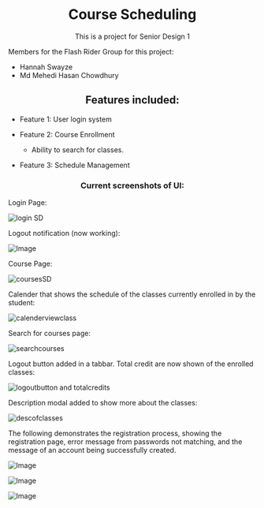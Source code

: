 


<h1 align="center">Course Scheduling</h1>
<p align="center">This is a project for Senior Design 1</p>

Members for the Flash Rider Group for this project:
- Hannah Swayze
- Md Mehedi Hasan Chowdhury


<h2 align="center">Features included:</h2>

- Feature 1: User login system

- Feature 2: Course Enrollment
	- Ability to search for classes.

- Feature 3: Schedule Management






<h3 align="center">Current screenshots of UI:</h3>

Login Page:

![login SD](https://github.com/user-attachments/assets/89a1a6fc-2e55-4ffe-9be9-58760a8fa819)



Logout notification (now working):

![Image](https://github.com/user-attachments/assets/fd4fa06c-cf63-4e3e-9f2f-7c1f1c0a69e5)



Course Page:

![coursesSD](https://github.com/user-attachments/assets/1eee3a62-bfd4-4acd-a361-e922808d342b)




Calender that shows the schedule of the classes currently enrolled in by the student: 



![calenderviewclass](https://github.com/user-attachments/assets/07b64ebd-ff7b-40f1-83f9-d8fd4ddf5566)




Search for courses page:



![searchcourses](https://github.com/user-attachments/assets/c9dd7801-2603-42c7-9315-87a8eb7d703f)




Logout button added in a tabbar. Total credit are now shown of the enrolled classes:


![logoutbutton and totalcredits](https://github.com/user-attachments/assets/99b19cc8-0f59-400f-8a25-7a5b6f3b3532)




Description modal added to show more about the classes:


![descofclasses](https://github.com/user-attachments/assets/4a815198-f5a9-4c8f-9f38-eacd6d7e7c31)




The following demonstrates the registration process, showing the registration page, error message from passwords not matching, and the message of an account being successfully created.

![Image](https://github.com/user-attachments/assets/7dc247ff-5ef7-4b58-93e6-1b6aabe92292)

![Image](https://github.com/user-attachments/assets/c4a3ca4d-d854-4e81-ba8d-8822856b90b0)


![Image](https://github.com/user-attachments/assets/2c69d2b4-8512-4acb-8f68-119278d3743f)